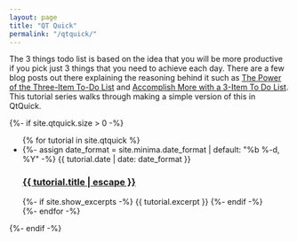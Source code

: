 ```yaml
---
layout: page
title: "QT Quick"
permalink: "/qtquick/"
---
```


<p>The 3 things todo list is based on the idea that you will be more productive if you pick just 3 things that you need to achieve each day. There are a few blog posts out there explaining the reasoning behind it such as <a href="https://www.huffpost.com/entry/the-power-of-the-three-item-to-do-list_b_9512486">The Power of the Three-Item To-Do List</a> and <a href="https://www.becomingminimalist.com/to-do/">Accomplish More with a 3-Item To Do List</a>. This tutorial series walks through making a simple version of this in QtQuick.</p>

{%- if site.qtquick.size > 0 -%}
    <ul class="post-list">
        {% for tutorial in site.qtquick %}
        <li>
            {%- assign date_format = site.minima.date_format | default: "%b %-d, %Y" -%}
            <span class="post-meta">{{ tutorial.date | date: date_format }}</span>
            <h3>
            <a class="post-link" href="{{ tutorial.url | relative_url }}">
                {{ tutorial.title | escape }}
            </a>
            </h3>
            {%- if site.show_excerpts -%}
            {{ tutorial.excerpt }}
            {%- endif -%}
        </li>
        {%- endfor -%}
    </ul>
{%- endif -%}